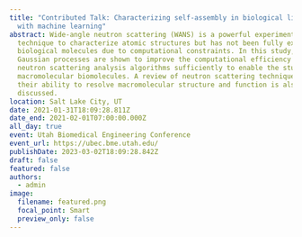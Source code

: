 ```yaml
---
title: "Contributed Talk: Characterizing self-assembly in biological liquids
  with machine learning"
abstract: Wide-angle neutron scattering (WANS) is a powerful experimental
  technique to characterize atomic structures but has not been fully explored in
  biological molecules due to computational constraints. In this study, parallel
  Gaussian processes are shown to improve the computational efficiency of
  neutron scattering analysis algorithms sufficiently to enable the study of
  macromolecular biomolecules. A review of neutron scattering techniques and
  their ability to resolve macromolecular structure and function is also
  discussed.
location: Salt Lake City, UT
date: 2021-01-31T18:09:28.811Z
date_end: 2021-02-01T07:00:00.000Z
all_day: true
event: Utah Biomedical Engineering Conference
event_url: https://ubec.bme.utah.edu/
publishDate: 2023-03-02T18:09:28.842Z
draft: false
featured: false
authors:
  - admin
image:
  filename: featured.png
  focal_point: Smart
  preview_only: false
---
```

